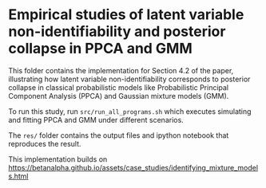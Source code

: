 # Empirical studies of latent variable non-identifiability and posterior collapse in PPCA and GMM

This folder contains the implementation for Section 4.2 of the paper,
illustrating how latent variable non-identifiability corresponds to
posterior collapse in classical probabilistic models like
Probabilistic Principal Component Analysis (PPCA) and Gaussian mixture
models (GMM).

To run this study, run `src/run_all_programs.sh` which executes
simulating and fitting PPCA and GMM under different scenarios.

The `res/` folder contains the output files and ipython notebook that
reproduces the result.

This implementation builds on https://betanalpha.github.io/assets/case_studies/identifying_mixture_models.html
